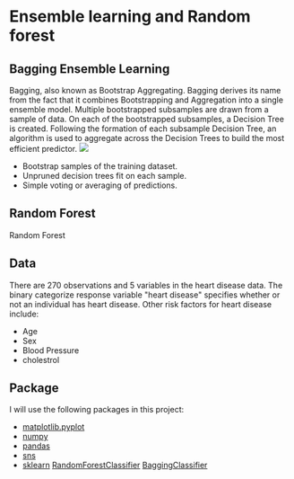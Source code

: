# Ensemble learning and Random forest

## Bagging Ensemble Learning
Bagging, also known as Bootstrap Aggregating. Bagging derives its name from the fact that it combines Bootstrapping and Aggregation into a single ensemble model. Multiple bootstrapped subsamples are drawn from a sample of data. On each of the bootstrapped subsamples, a Decision Tree is created. Following the formation of each subsample Decision Tree, an algorithm is used to aggregate across the Decision Trees to build the most efficient predictor. 
![](https://miro.medium.com/max/1400/0*PBGJw23ud8Sp7qO4.)

* Bootstrap samples of the training dataset.
* Unpruned decision trees fit on each sample.
* Simple voting or averaging of predictions.


## Random Forest
Random Forest
## Data
There are 270 observations and 5 variables in the heart disease data. The binary categorize response variable "heart disease" specifies whether or not an individual has heart disease. Other risk factors for heart disease include:
* Age
* Sex
* Blood Pressure
* cholestrol

## Package 
I will use the following packages in this project:
* [matplotlib.pyplot](https://matplotlib.org/stable/api/_as_gen/matplotlib.pyplot.html)
* [numpy](https://numpy.org)
* [pandas](https://pandas.pydata.org)
* [sns](https://seaborn.pydata.org)
* [sklearn](https://scikit-learn.org/stable/)
[RandomForestClassifier](https://scikit-learn.org/stable/modules/generated/sklearn.ensemble.RandomForestClassifier.html)
[BaggingClassifier](https://scikit-learn.org/stable/modules/generated/sklearn.ensemble.BaggingClassifier.html)
